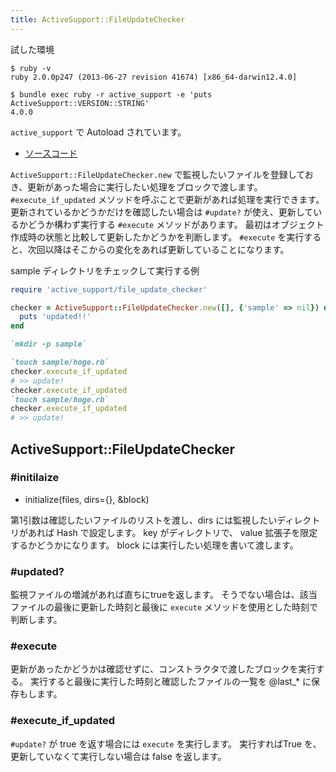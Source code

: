 ```yaml
---
title: ActiveSupport::FileUpdateChecker
---
```


試した環境

```
$ ruby -v
ruby 2.0.0p247 (2013-06-27 revision 41674) [x86_64-darwin12.4.0]
```

```
$ bundle exec ruby -r active_support -e 'puts ActiveSupport::VERSION::STRING'
4.0.0
```

`active_support` で Autoload されています。

* [ソースコード](https://github.com/rails/rails/blob/master/activesupport/lib/active_support/file_update_checker.rb)

`ActiveSupport::FileUpdateChecker.new` で監視したいファイルを登録しておき、更新があった場合に実行したい処理をブロックで渡します。
`#execute_if_updated` メソッドを呼ぶことで更新があれば処理を実行できます。
更新されているかどうかだけを確認したい場合は `#update?` が使え、更新しているかどうか構わず実行する `#execute` メソッドがあります。
最初はオブジェクト作成時の状態と比較して更新したかどうかを判断します。
`#execute` を実行すると、次回以降はそこからの変化をあれば更新していることになります。

sample ディレクトリをチェックして実行する例

```ruby
require 'active_support/file_update_checker'

checker = ActiveSupport::FileUpdateChecker.new([], {'sample' => nil}) do
  puts 'updated!!'
end

`mkdir -p sample`

`touch sample/hoge.rb`
checker.execute_if_updated
# >> update!
checker.execute_if_updated
`touch sample/hoge.rb`
checker.execute_if_updated
# >> update!
```

ActiveSupport::FileUpdateChecker
--------------------------------------------------------------------------------

### #initilaize

* initialize(files, dirs={}, &block)

第1引数は確認したいファイルのリストを渡し、dirs には監視したいディレクトリがあれば Hash で設定します。
key がディレクトリで、 value 拡張子を限定するかどうかになります。
block には実行したい処理を書いて渡します。

### #updated?

監視ファイルの増減があれば直ちにtrueを返します。
そうでない場合は、該当ファイルの最後に更新した時刻と最後に `execute` メソッドを使用とした時刻で判断します。

### #execute

更新があったかどうかは確認せずに、コンストラクタで渡したブロックを実行する。
実行すると最後に実行した時刻と確認したファイルの一覧を @last_* に保存もします。

### #execute_if_updated

`#update?` が true を返す場合には `execute` を実行します。
実行すればTrue を、更新していなくて実行しない場合は false を返します。
